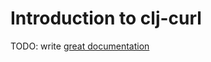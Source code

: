 # Introduction to clj-curl

TODO: write [great documentation](http://jacobian.org/writing/what-to-write/)
